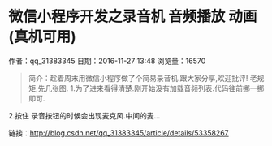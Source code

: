# 微信小程序开发之录音机 音频播放 动画 (真机可用)
作者：qq_31383345
日期：2016-11-27 13:48
浏览量：16570
> 简介：趁着周末用微信小程序做了个简易录音机.跟大家分享,欢迎批评!
老规矩,先几张图.
1.为了进来看得清楚.刚开始没有加载音频列表.代码往前挪一挪即可.


2.按住 录音按钮的时候会出现麦克风.中间的麦...

 链接：http://blog.csdn.net/qq_31383345/article/details/53358267
